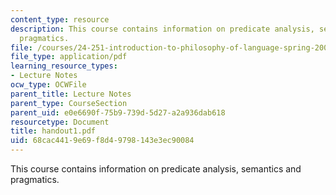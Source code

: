 ```yaml
---
content_type: resource
description: This course contains information on predicate analysis, semantics and
  pragmatics.
file: /courses/24-251-introduction-to-philosophy-of-language-spring-2005/68cac4419e69f8d49798143e3ec90084_handout1.pdf
file_type: application/pdf
learning_resource_types:
- Lecture Notes
ocw_type: OCWFile
parent_title: Lecture Notes
parent_type: CourseSection
parent_uid: e0e6690f-75b9-739d-5d27-a2a936dab618
resourcetype: Document
title: handout1.pdf
uid: 68cac441-9e69-f8d4-9798-143e3ec90084
---
```

This course contains information on predicate analysis, semantics and pragmatics.

